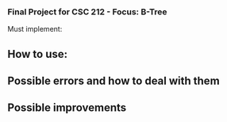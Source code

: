 ### Final Project for CSC 212 - Focus: B-Tree
Must implement:


## How to use:

## Possible errors and how to deal with them

## Possible improvements
